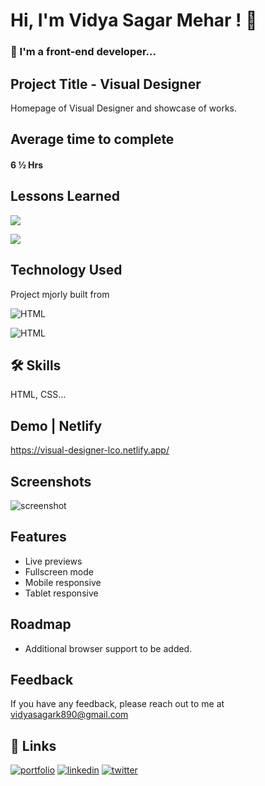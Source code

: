
# Hi, I'm Vidya Sagar Mehar ! 👋


### 🚀 I'm a front-end developer...



## Project Title - Visual Designer

Homepage of Visual Designer and showcase of works.

## Average time to complete
#### 6 ½ Hrs


## Lessons Learned

![](https://img.shields.io/badge/CSS-FLEXBOX-red)

![](https://img.shields.io/badge/CSS-GRID-pink)

## Technology Used

Project mjorly built from

![HTML](https://img.shields.io/badge/FirstTech-HTML-orange)

![HTML](https://img.shields.io/badge/SecondTech-CSS-blue)

## 🛠 Skills
HTML, CSS...

## Demo | Netlify
https://visual-designer-lco.netlify.app/


## Screenshots
![screenshot](https://user-images.githubusercontent.com/92782806/183038924-d66f94c8-8ac4-4a66-9023-48edc759a5fc.png)




## Features

- Live previews
- Fullscreen mode
- Mobile responsive
- Tablet responsive


## Roadmap

- Additional browser support to be added.


## Feedback

If you have any feedback, please reach out to me at vidyasagark890@gmail.com


## 🔗 Links
[![portfolio](https://img.shields.io/badge/my_portfolio-000?style=for-the-badge&logo=ko-fi&logoColor=white)](https://vidya-sagar-portfolio.netlify.app/)
[![linkedin](https://img.shields.io/badge/linkedin-0A66C2?style=for-the-badge&logo=linkedin&logoColor=white)](https://www.linkedin.com/)
[![twitter](https://img.shields.io/badge/twitter-1DA1F2?style=for-the-badge&logo=twitter&logoColor=white)](https://twitter.com/Cherry_Reyans)

